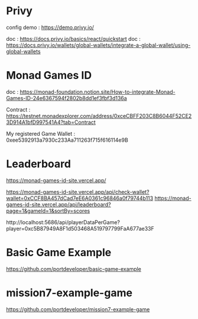 

# Privy

config demo : https://demo.privy.io/

doc : https://docs.privy.io/basics/react/quickstart
doc : https://docs.privy.io/wallets/global-wallets/integrate-a-global-wallet/using-global-wallets



# Monad Games ID

doc : https://monad-foundation.notion.site/How-to-integrate-Monad-Games-ID-24e6367594f2802b8dd1ef3fbf3d136a

Contract : https://testnet.monadexplorer.com/address/0xceCBFF203C8B6044F52CE23D914A1bfD997541A4?tab=Contract

My registered Game Wallet : 0xee5392913a7930c233Aa711263f715f616114e9B


# Leaderboard

https://monad-games-id-site.vercel.app/

https://monad-games-id-site.vercel.app/api/check-wallet?wallet=0xCCF8BA457dCad7eE6A0361c96846a0f79744b113
https://monad-games-id-site.vercel.app/api/leaderboard?page=1&gameId=1&sortBy=scores

http://localhost:5686/api/playerDataPerGame?player=0xc5B87949A8F1d503468A519797799FaA677ae33F



# Basic Game Example

https://github.com/portdeveloper/basic-game-example


# mission7-example-game
https://github.com/portdeveloper/mission7-example-game



